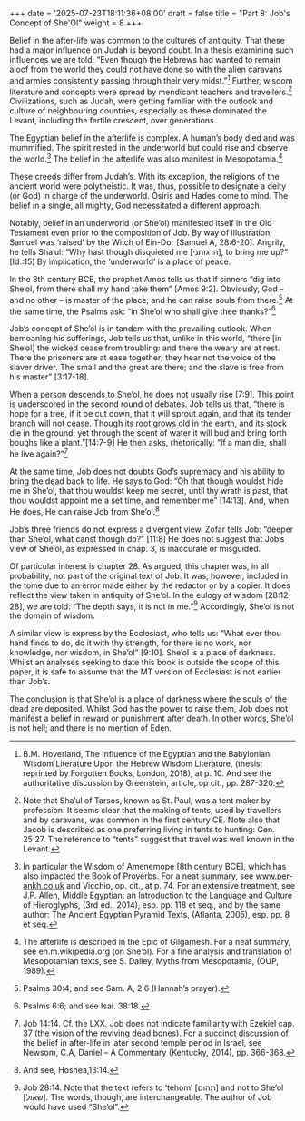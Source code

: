 +++
date = '2025-07-23T18:11:36+08:00'
draft = false
title = "Part 8: Job's Concept of She'Ol"
weight = 8
+++


Belief in the after-life was common to the cultures of antiquity. That these had a major influence on Judah is beyond doubt. In a thesis examining such influences we are told: “Even though the Hebrews had wanted to remain aloof from the world they could not have done so with the alien caravans and armies consistently passing through their very midst.”[^75] Further, wisdom literature and concepts were spread by mendicant teachers and  travellers.[^76] Civilizations, such as  Judah, were getting familiar with the outlook and culture of neighbouring countries, especially as these dominated the Levant, including the fertile crescent, over generations.

The Egyptian belief in the afterlife is complex. A human’s body died and was mummified. The spirit rested in the underworld but could rise and observe the world.[^77] The belief in the afterlife was also manifest in Mesopotamia.[^78]

These creeds differ from Judah’s. With its exception, the religions of the ancient world were polytheistic. It was, thus, possible to designate a deity (or God) in charge of the underworld. Osiris and Hades come to mind. The belief in a single, all mighty, God necessitated a different approach.

Notably, belief in an underworld (or She’ol) manifested itself in the Old Testament even prior to the composition of Job. By way of illustration, Samuel was ‘raised’ by the Witch of Ein-Dor [Samuel A, 28:6-20]. Angrily, he tells Sha’ul: “Why hast though disquieted me [הרגזתני], to bring me up?” [Id.:15] By implication, the ‘underworld’ is a place of peace.

In the 8th century BCE, the prophet Amos tells us that if sinners “dig into She’ol, from there shall my hand take them” [Amos 9:2]. Obviously, God – and no other – is master of the place; and he can raise souls from there.[^79]  At the same time, the Psalms ask: “in She’ol who shall give thee thanks?”[^80]

Job’s concept of She’ol is in tandem with the prevailing outlook. When bemoaning his sufferings, Job tells us that, unlike in this world, “there [in She’ol]  the wicked cease from troubling: and there the weary are at rest. There the prisoners are at ease together; they hear not the voice of the slaver driver. The small and the great are there; and the slave is free from his master” [3:17-18].

When a person descends to She’ol, he does not usually  rise [7:9]. This point is underscored in the second round of debates.  Job tells us that, “there is hope for a tree, if it be cut down, that it will sprout again, and that its tender branch will not cease. Though its root grows old in the earth, and its stock die in the ground: yet through the scent of water it will bud and bring forth boughs like a plant.”[14:7-9] He then asks, rhetorically: “If a man die, shall he live again?”[^81]

At the same time, Job does not doubts God’s supremacy and his ability to bring the dead back to life. He says to God: “Oh that though wouldst hide me in She’ol, that thou wouldst keep me secret, until thy wrath is past, that thou wouldst appoint me a set time, and remember me” [14:13]. And, when He does, He can raise Job from She’ol.[^82]

Job’s three friends do not express a divergent view. Zofar tells Job: “deeper than She’ol, what canst though do?” [11:8] He does not suggest that Job’s view of She’ol, as expressed in chap. 3, is inaccurate or misguided.

Of particular interest is chapter 28. As argued, this chapter was, in all probability, not part of the original text of Job. It was, however, included in the tome due to an error made either by the redactor or by a copier. It does reflect  the view taken in  antiquity of She’ol. In the eulogy of wisdom [28:12-28], we are told: “The depth says, it is not in me.”[^83] Accordingly, She’ol is not  the domain of wisdom.

A similar view is express by the Ecclesiast, who tells us: “What ever thou hand finds to do, do it with thy strength, for there is no work, nor knowledge, nor wisdom, in She’ol” [9:10].  She’ol is a  place of darkness. Whilst an analyses seeking to date this book is outside the scope of this paper, it is safe to assume that the MT version of Ecclesiast is not earlier than Job’s.

The conclusion is that She’ol is a place of darkness where the souls of the dead are deposited. Whilst God has the power to raise them, Job does not manifest a belief in reward or punishment after death. In other words, She’ol is not hell; and there is no mention of Eden.

[^75]: B.M. Hoverland, The Influence of the Egyptian and the Babylonian Wisdom Literature Upon the Hebrew Wisdom Literature, (thesis; reprinted by Forgotten Books, London, 2018), at p. 10. And see the authoritative discussion by  Greenstein, article, op cit., pp. 287-320.

 

[^76]: Note that Sha’ul of Tarsos, known as St. Paul, was a tent maker by profession. It seems clear that the making of tents, used by travellers and by caravans, was  common in the first century CE. Note also that Jacob is described as one preferring living in tents to hunting: Gen. 25:27. The reference to “tents” suggest that travel was well known in the Levant.

 

 

[^77]: In particular the Wisdom of Amenemope [8th century BCE], which has also impacted the Book of Proverbs. For a neat summary, see www.per-ankh.co.uk and Vicchio, op. cit., at p. 74. For an extensive treatment, see J.P. Allen, Middle Egyptian: an Introduction to the Language and Culture of Hieroglyphs, (3rd ed., 2014), esp. pp. 118 et seq., and by the same author: The Ancient Egyptian Pyramid Texts, (Atlanta, 2005), esp. pp. 8 et seq. 

 

[^78]: The afterlife is described in the Epic of Gilgamesh.  For a neat summary, see en.m.wikipedia.org (on She’ol). For a fine analysis and translation of Mesopotamian texts, see S. Dalley, Myths from Mesopotamia, (OUP, 1989).

 

[^79]: Psalms 30:4; and see Sam. A, 2:6 (Hannah’s prayer).

 

[^80]: Psalms 6:6; and see Isai. 38:18.

 

[^81]:  Job 14:14. Cf. the LXX. Job does not indicate familiarity with Ezekiel cap. 37 (the vision of the reviving dead bones). For a succinct discussion of the belief in after-life in later second temple period in Israel, see Newsom, C.A, Daniel – A Commentary (Kentucky, 2014), pp. 366-368.  

 

[^82]:   And see, Hoshea,13:14.

 

[^83]:  Job 28:14. Note that the text refers to ‘tehom’ [תהום] and not to She’ol [שאול]. The words, though, are interchangeable. The author of Job would have used “She’ol”.